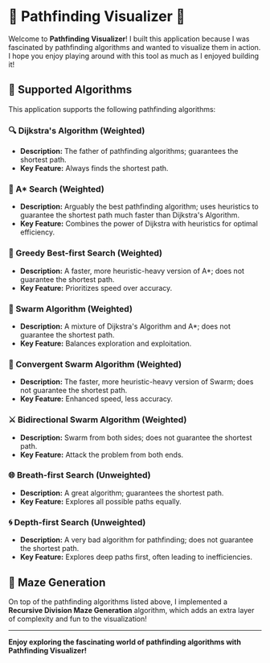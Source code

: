 # 🌟 Pathfinding Visualizer 🌟

Welcome to **Pathfinding Visualizer**! I built this application because I was fascinated by pathfinding algorithms and wanted to visualize them in action. I hope you enjoy playing around with this tool as much as I enjoyed building it!

## 🎯 Supported Algorithms

This application supports the following pathfinding algorithms:

### 🔍 Dijkstra's Algorithm (Weighted)
- **Description:** The father of pathfinding algorithms; guarantees the shortest path.
- **Key Feature:** Always finds the shortest path.

### 🌟 A* Search (Weighted)
- **Description:** Arguably the best pathfinding algorithm; uses heuristics to guarantee the shortest path much faster than Dijkstra's Algorithm.
- **Key Feature:** Combines the power of Dijkstra with heuristics for optimal efficiency.

### 🚀 Greedy Best-first Search (Weighted)
- **Description:** A faster, more heuristic-heavy version of A*; does not guarantee the shortest path.
- **Key Feature:** Prioritizes speed over accuracy.

### 🐝 Swarm Algorithm (Weighted)
- **Description:** A mixture of Dijkstra's Algorithm and A*; does not guarantee the shortest path.
- **Key Feature:** Balances exploration and exploitation.

### 🔄 Convergent Swarm Algorithm (Weighted)
- **Description:** The faster, more heuristic-heavy version of Swarm; does not guarantee the shortest path.
- **Key Feature:** Enhanced speed, less accuracy.

### ⚔️ Bidirectional Swarm Algorithm (Weighted)
- **Description:** Swarm from both sides; does not guarantee the shortest path.
- **Key Feature:** Attack the problem from both ends.

### 🌐 Breath-first Search (Unweighted)
- **Description:** A great algorithm; guarantees the shortest path.
- **Key Feature:** Explores all possible paths equally.

### 🌀 Depth-first Search (Unweighted)
- **Description:** A very bad algorithm for pathfinding; does not guarantee the shortest path.
- **Key Feature:** Explores deep paths first, often leading to inefficiencies.

## 🎨 Maze Generation

On top of the pathfinding algorithms listed above, I implemented a **Recursive Division Maze Generation** algorithm, which adds an extra layer of complexity and fun to the visualization!

---

**Enjoy exploring the fascinating world of pathfinding algorithms with Pathfinding Visualizer!**
